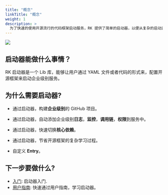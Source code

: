 ```yaml
---
title: "概念"
linkTitle: "概念"
weight: 1
description: >
  为了快速的使用开源流行的代码框架启动服务，RK 提供了简单的启动器，以便从复杂的启动逻辑代码中解脱出来。
---
```


![](/bootstrapper/concept/entry-arch.png)

## 启动器能做什么事情？

RK 启动器是一个 Lib 库，能够让用户通过 YAML 文件或者代码的形式来，配置开源框架来启动企业级别服务。

## 为什么需要启动器?

* 通过启动器，构建**企业级别**的 GitHub 项目。

* 通过启动器，自动添加企业级别**日志**，**监控**，**调用链**，**权限**到服务中。

* 通过启动器，快速切换**核心依赖**。

* 通过启动器，节省开源框架的复杂学习过程。

* 自定义 **Entry**。

## 下一步要做什么?

* [入门](/cn/docs/bootstrapper/getting-started/): 启动器入门.
* [用户指南](/cn/docs/user-guide/): 快速通过用户指南，学习启动器。

